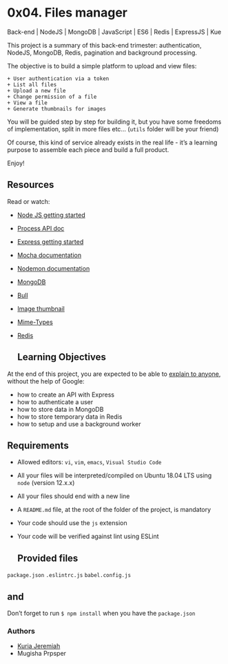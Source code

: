 # 0x04. Files manager
Back-end | NodeJS | MongoDB |  JavaScript | ES6 | Redis | ExpressJS | Kue


This project is a summary of this back-end trimester: authentication, NodeJS, MongoDB, Redis, pagination and background processing.

The objective is to build a simple platform to upload and view files:

    + User authentication via a token
    + List all files
    + Upload a new file
    + Change permission of a file
    + View a file 
    + Generate thumbnails for images
You will be guided step by step for building it, but you have some freedoms of implementation, split in more files etc… (`utils` folder will be your friend)

Of course, this kind of service already exists in the real life - it’s a learning purpose to assemble each piece and build a full product.

Enjoy!

## Resources
Read or watch:

* [Node JS getting started](https://nodejs.org/en/learn/getting-started/introduction-to-nodejs)
* [Process API doc](https://node.readthedocs.io/en/latest/api/process/)
* [Express getting started](https://expressjs.com/en/starter/installing.html)
* [Mocha documentation](https://mochajs.org/)
* [Nodemon documentation](https://github.com/remy/nodemon#nodemon)
* [MongoDB](https://github.com/mongodb/node-mongodb-native)
* [Bull](https://github.com/OptimalBits/bull)
* [Image thumbnail](https://www.npmjs.com/package/image-thumbnail)
* [Mime-Types](https://www.npmjs.com/package/mime-types)
* [Redis](https://github.com/redis/node-redis)

  ## Learning Objectives
At the end of this project, you are expected to be able to [explain to anyone](https://fs.blog/feynman-learning-technique/), without the help of Google:

+ how to create an API with Express
+ how to authenticate a user
+ how to store data in MongoDB
+ how to store temporary data in Redis
+ how to setup and use a background worker

## Requirements
+ Allowed editors: `vi`, `vim`, `emacs`, `Visual Studio Code`
+ All your files will be interpreted/compiled on Ubuntu 18.04 LTS using `node` (version 12.x.x)
+ All your files should end with a new line
+ A `README.md` file, at the root of the folder of the project, is mandatory
+ Your code should use the `js` extension
+ Your code will be verified against lint using ESLint

  ## Provided files
`package.json`
`.eslintrc.js`
`babel.config.js`

## and 
Don’t forget to run `$ npm install` when you have the `package.json`

### Authors 
+ [Kuria Jeremiah](https://github.com/InfinityJer)
+ Mugisha Prpsper
